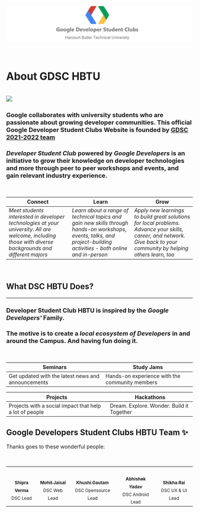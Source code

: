<p align = "center">
    <a href="https://dsc.hbtu.in/">
        <img src="./assets/img/logos/DSCHBTU-readme.jpg" />
    </a>
</p>
<br>

# About GDSC HBTU
<br>
<a href="https://dsc.hbtu.in"><img src="https://github.com/mohitjaisal/ImageStore/blob/master/Readme-DSCHBTU/DSCHBTU-README.gif"></img></a>
<br>


### Google collaborates with university students who are passionate about growing developer communities. This official Google Developer Student Clubs Website is founded by <a href="https://dsc.hbtu.in/team">**GDSC 2021-2022 team**</a>

### *Developer Student Club* powered by _Google Developers_ is an initiative to grow their knowledge on developer technologies and more through peer to peer workshops and events, and gain relevant industry experience.

<br>

| Connect | Learn | Grow |
| ------- | ----- | ---- |
| *Meet students interested in developer technologies at your university. All are welcome, including those with diverse backgrounds and different majors* | *Learn about a range of technical topics and gain new skills through hands-on workshops, events, talks, and project-building activities - both online and in-person* | *Apply new learnings to build great solutions for local problems. Advance your skills, career, and network. Give back to your community by helping others learn, too* |

<br>

## What DSC HBTU Does?
<hr>

### **Developer Student Club HBTU** is inspired by the _Google Developers'_ Family.
### The motive is to create a _local ecosystem of Developers_ in and around the Campus. And having fun doing it.
<br>

<div align="center">

| Seminars | Study Jams |
| ------- | ----- |
| Get updated with the latest news and announcements | Hands-on experience with the community members |

| Projects | Hackathons |
| ------- | ----- |
| Projects with a social impact that help a lot of people | Dream. Explore. Wonder. Build it Together |
 
</div>


## Google Developers Student Clubs HBTU Team ✨

Thanks goes to these wonderful people:

<table  align="center">
  <tr>
    <td align="center"><a href="https://github.com/Aaishpra"><img src="https://dsc.hbtu.in/assets/img/team/2021-2022/1.png" width="100px;" alt=""/><br /><sub><b>Shipra Verma</b></sub></a><br /><sub>DSC Lead</sub></td>
     &nbsp;  &nbsp;  &nbsp;
    <td align="center"><a href="https://github.com/mohitjaisal"><img src="https://dsc.hbtu.in/assets/img/team/2021-2022/2.png" width="100px;" alt=""/><br /><sub><b>Mohit Jaisal</b></sub></a><br /><sub>DSC Web Lead</sub></td>
     &nbsp;  &nbsp;  &nbsp;
    <td align="center"><a href="https://github.com/khushishikhu"><img src="https://dsc.hbtu.in/assets/img/team/2021-2022/3.png" width="100px;" alt=""/><br /><sub><b>Khushi Gautam</b></sub></a><br /><sub>DSC Opensource Lead</sub></td>
     &nbsp;  &nbsp;  &nbsp;
    <td align="center"><a href="https://github.com/abhi14nexu"><img src="https://dsc.hbtu.in/assets/img/team/2021-2022/4.png" width="100px;" alt=""/><br /><sub><b>Abhishek Yadav</b></sub></a><br /><sub>DSC Android Lead</sub></td>
     &nbsp;  &nbsp;  &nbsp;
    <td align="center"><a href="https://github.com/srai0109"><img src="https://dsc.hbtu.in/assets/img/team/2021-2022/5.png" width="100px;" alt=""/><br /><sub><b>Shikha Rai</b></sub></a><br /><sub>DSC UX & UI Lead</sub></td>
    
  </tr>
  </table>
